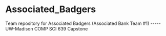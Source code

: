 # Associated_Badgers
Team repository for Associated Badgers (Associated Bank Team #1) ----- UW-Madison COMP SCI 639 Capstone
